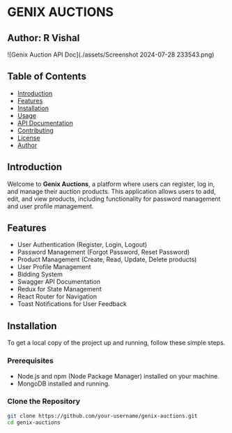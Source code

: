 # GENIX AUCTIONS

## Author: R Vishal

![Genix Auction API Doc](./assets/Screenshot 2024-07-28 233543.png) 

## Table of Contents
- [Introduction](#introduction)
- [Features](#features)
- [Installation](#installation)
- [Usage](#usage)
- [API Documentation](#api-documentation)
- [Contributing](#contributing)
- [License](#license)
- [Author](#author)

## Introduction

Welcome to **Genix Auctions**, a platform where users can register, log in, and manage their auction products. This application allows users to add, edit, and view products, including functionality for password management and user profile management.

## Features

- User Authentication (Register, Login, Logout)
- Password Management (Forgot Password, Reset Password)
- Product Management (Create, Read, Update, Delete products)
- User Profile Management
- Bidding System
- Swagger API Documentation
- Redux for State Management
- React Router for Navigation
- Toast Notifications for User Feedback

## Installation

To get a local copy of the project up and running, follow these simple steps.

### Prerequisites

- Node.js and npm (Node Package Manager) installed on your machine.
- MongoDB installed and running.

### Clone the Repository

```bash
git clone https://github.com/your-username/genix-auctions.git
cd genix-auctions
